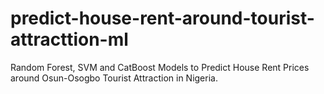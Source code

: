 # predict-house-rent-around-tourist-attracttion-ml
Random Forest, SVM and CatBoost Models to Predict House Rent Prices around Osun-Osogbo Tourist Attraction in Nigeria.
